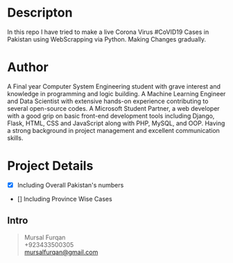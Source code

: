 # Descripton
In this repo I have tried to make a live Corona Virus #CoVID19 Cases in Pakistan using WebScrapping via Python. Making Changes gradually.
# Author
A Final year Computer System Engineering student with grave interest and knowledge in programming and logic building. A Machine Learning Engineer and Data Scientist with extensive hands-on experience contributing to several open-source codes. A Microsoft Student Partner, a web developer with a good grip on basic front-end development tools including Django, Flask, HTML, CSS and JavaScript along with PHP, MySQL, and OOP. Having a strong background in project management and excellent communication skills.

# Project Details
- [x] Including Overall Pakistan's numbers
- [] Including Province Wise Cases

## Intro
> Mursal Furqan  <br />
> +923433500305  <br />
> mursalfurqan@gmail.com
